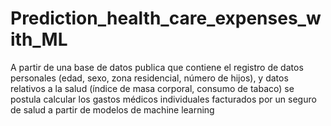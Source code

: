 # Prediction_health_care_expenses_with_ML
A partir de una base de datos publica que contiene el registro de datos personales (edad, sexo, zona residencial, número de hijos), y datos relativos a la salud (índice de masa corporal, consumo de tabaco) se postula calcular los gastos médicos individuales facturados por un seguro de salud a partir de modelos de machine learning
